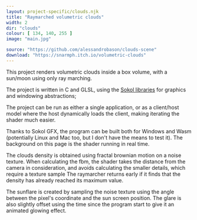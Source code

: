 ```yaml
---
layout: project-specific/clouds.njk
title: "Raymarched volumetric clouds"
width: 2
dir: "clouds"
colour: [ 134, 140, 255 ]
image: "main.jpg"

source: "https://github.com/alessandrobason/clouds-scene"
download: "https://snarmph.itch.io/volumetric-clouds"
---
```


This project renders volumetric clouds inside a box volume, with a sun/moon using only ray marching.

The project is written in C and GLSL, using the [Sokol libraries](https://github.com/floooh/sokol) for graphics and windowing abstractions;

The project can be run as either a single application, or as a client/host model where the host dynamically loads the client, making iterating the shader much easier.

Thanks to Sokol GFX, the program can be built both for Windows and Wasm (potentially Linux and Mac too, but I don't have the means to test it). The background on this page is the shader running in real time.

The clouds density is obtained using fractal brownian motion on a noise texture. When calculating the fbm, the shader takes the distance from the camera in consideration, and avoids calculating the smaller details, which require a texture sample
The raymarcher returns early if it finds that the density has already reached its maximum value.

The sunflare is created by sampling the noise texture using the angle between the pixel's coordinate and the sun screen position.
The glare is also slightly offset using the time since the program start to give it an animated glowing effect.
